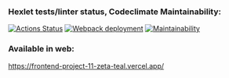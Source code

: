 ### Hexlet tests/linter status, Codeclimate Maintainability:
[![Actions Status](https://github.com/SamIvan-ark/frontend-project-11/workflows/hexlet-check/badge.svg)](https://github.com/SamIvan-ark/frontend-project-11/actions) 
[![Webpack deployment](https://github.com/SamIvan-ark/frontend-project-11/actions/workflows/webpack.yml/badge.svg)](https://github.com/SamIvan-ark/frontend-project-11/actions/workflows/webpack.yml)
[![Maintainability](https://api.codeclimate.com/v1/badges/806aca348da8e1ce2eb7/maintainability)](https://codeclimate.com/github/SamIvan-ark/frontend-project-11/maintainability)


### Available in web:
https://frontend-project-11-zeta-teal.vercel.app/
